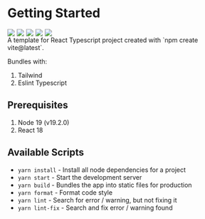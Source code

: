 # Getting Started
<div style="display: flex; flex-direction: row; gap: 5px;">
  <img src="https://img.shields.io/badge/node.js-6DA55F?style=for-the-badge&logo=node.js&logoColor=white" />
  <img src="https://img.shields.io/badge/react-%2320232a.svg?style=for-the-badge&logo=react&logoColor=%2361DAFB" >
  <img src="https://img.shields.io/badge/typescript-%23007ACC.svg?style=for-the-badge&logo=typescript&logoColor=white" >
  <img src="https://img.shields.io/badge/tailwindcss-%2338B2AC.svg?style=for-the-badge&logo=tailwind-css&logoColor=white" >
  <img src="https://img.shields.io/badge/ESLint-4B3263?style=for-the-badge&logo=eslint&logoColor=white" >
</div>
A template for React Typescript project created with `npm create vite@latest`.

Bundles with:

1. Tailwind
2. Eslint Typescript

## Prerequisites
1. Node 19 (v19.2.0)
2. React 18

## Available Scripts

- `yarn install` - Install all node dependencies for a project
- `yarn start` - Start the development server
- `yarn build` - Bundles the app into static files for production
- `yarn format` - Format code style
- `yarn lint` - Search for error / warning, but not fixing it
- `yarn lint-fix` - Search and fix error / warning found
